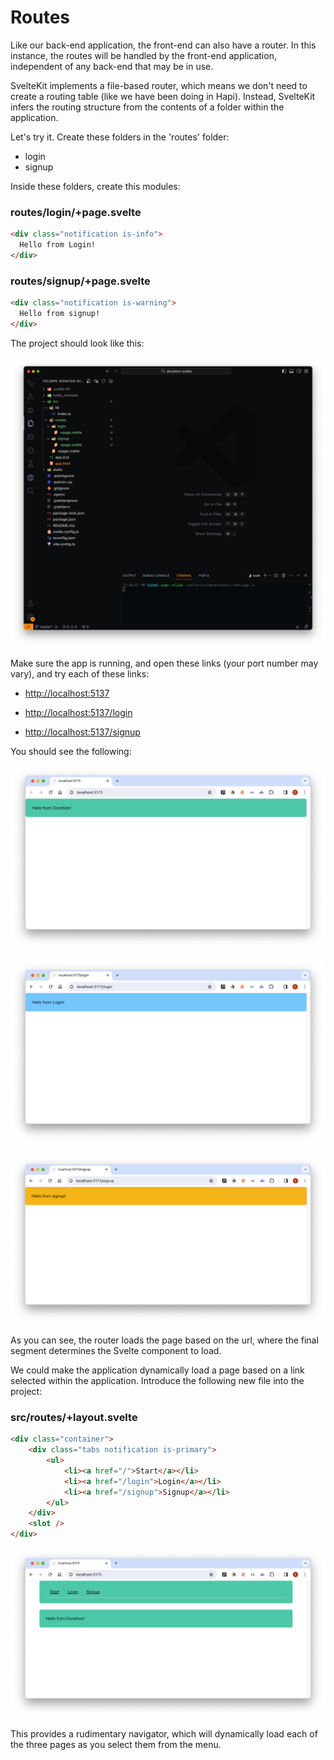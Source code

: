 # Routes

Like our back-end application, the front-end can also have a router. In this instance, the routes will be handled by the front-end application, independent of any back-end that may be in use.

SvelteKit implements a file-based router, which means we don't need to create a routing table (like we have been doing in Hapi). Instead, SvelteKit infers the routing structure from the contents of a folder within the application.

Let's try it. Create these folders in the 'routes' folder:

- login
- signup

Inside these folders, create this modules:

### routes/login/+page.svelte

~~~html
<div class="notification is-info">
  Hello from Login!
</div>
~~~

### routes/signup/+page.svelte

~~~html
<div class="notification is-warning">
  Hello from signup!
</div>
~~~

The project should look like this:

![](./img/22.png)

Make sure the app is running, and open these links (your port number may vary), and try each of these links:

- <http://localhost:5137>

- <http://localhost:5137/login>

- <http://localhost:5137/signup>

  

You should see the following:

![](img/20.png)

![](img/07.png)

![](img/08.png)

As you can see, the router loads the page based on the url, where the final segment determines the Svelte component to load.

We could make the application dynamically load a page based on a link selected within the application. Introduce the following new file into the project:

### src/routes/+layout.svelte

~~~html
<div class="container">
	<div class="tabs notification is-primary">
		<ul>
			<li><a href="/">Start</a></li>
			<li><a href="/login">Login</a></li>
			<li><a href="/signup">Signup</a></li>
		</ul>
	</div>
	<slot />
</div>
~~~

![](img/09.png)

This provides a rudimentary navigator, which will dynamically load each of the three pages as you select them from the menu.
